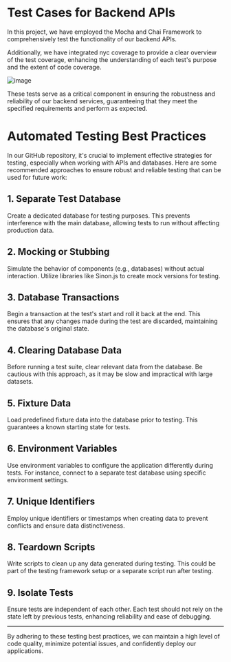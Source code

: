 # Test Cases for Backend APIs

In this project, we have employed the Mocha and Chai Framework to comprehensively test the functionality of our backend APIs. 

Additionally, we have integrated nyc coverage to provide a clear overview of the test coverage, enhancing the understanding of each test's purpose and the extent of code coverage.


![image](https://github.com/drs1951/86_Backend/assets/57554284/c4d308d1-228c-45f4-b08d-9cd2ec770a97)


These tests serve as a critical component in ensuring the robustness and reliability of our backend services, guaranteeing that they meet the specified requirements and perform as expected.


# Automated Testing Best Practices

In our GitHub repository, it's crucial to implement effective strategies for testing, especially when working with APIs and databases. Here are some recommended approaches to ensure robust and reliable testing that can be used for future work:

## 1. **Separate Test Database**

Create a dedicated database for testing purposes. This prevents interference with the main database, allowing tests to run without affecting production data.

## 2. **Mocking or Stubbing**

Simulate the behavior of components (e.g., databases) without actual interaction. Utilize libraries like Sinon.js to create mock versions for testing.

## 3. **Database Transactions**

Begin a transaction at the test's start and roll it back at the end. This ensures that any changes made during the test are discarded, maintaining the database's original state.

## 4. **Clearing Database Data**

Before running a test suite, clear relevant data from the database. Be cautious with this approach, as it may be slow and impractical with large datasets.

## 5. **Fixture Data**

Load predefined fixture data into the database prior to testing. This guarantees a known starting state for tests.

## 6. **Environment Variables**

Use environment variables to configure the application differently during tests. For instance, connect to a separate test database using specific environment settings.

## 7. **Unique Identifiers**

Employ unique identifiers or timestamps when creating data to prevent conflicts and ensure data distinctiveness.

## 8. **Teardown Scripts**

Write scripts to clean up any data generated during testing. This could be part of the testing framework setup or a separate script run after testing.

## 9. **Isolate Tests**

Ensure tests are independent of each other. Each test should not rely on the state left by previous tests, enhancing reliability and ease of debugging.

---

By adhering to these testing best practices, we can maintain a high level of code quality, minimize potential issues, and confidently deploy our applications.
